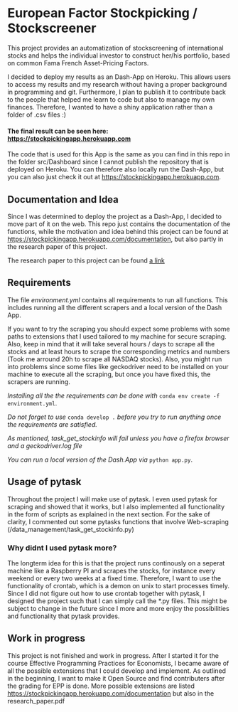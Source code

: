 # European Factor Stockpicking / Stockscreener
This project provides an automatization of stockscreening of international stocks and helps the individual investor to construct her/his portfolio, based on common Fama French Asset-Pricing Factors.

I decided to deploy my results as an Dash-App on Heroku. This allows users to access my results and my research without having a proper background in programming and git.
Furthermore, I plan to publish it to contribute back to the people that helped me learn to code but also to manage my own finances. Therefore, I wanted to have a shiny application rather than a folder of .csv files :) 

#### The final result can be seen here: https://stockpickingapp.herokuapp.com

The code that is used for this App is the same as you can find in this repo in the folder src/Dashboard since I cannot publish the repository that is deployed on Heroku. You can therefore also locally run the Dash-App, but you can also just check it out at https://stockpickingapp.herokuapp.com.
## Documentation and Idea
Since I was determined to deploy the project as a Dash-App, I decided to move part of it on the web. This repo just contains the documentation of the functions, while the motivation and idea behind this project can be found at https://stockpickingapp.herokuapp.com/documentation, but also partly in the research paper of this project.

The research paper to this project can be found [a link](https://github.com/JonathanWillnow/european_factor_stockpicking_screener/blob/master/src/paper/research_paper.tex)
## Requirements

The file *environment.yml* contains all requirements to run all functions. This includes running all the different scrapers and a local version of the Dash App.

If you want to try the scraping you should expect some problems with some paths to extensions that I used tailored to my machine for secure scraping. Also, keep in mind that it will take several hours / days to scrape all the stocks and at least hours to scrape the corresponding metrics and numbers (Took me arround 20h to scrape all NASDAQ stocks). Also, you might run into problems since some files like geckodriver need to be installed on your machine to execute all the scraping, but once you have fixed this, the scrapers are running.

*Installing all the  the requirements can be done with* `conda env create -f environment.yml`.

*Do not forget to use* `conda develop .` *before you try to run anything once the requirements are satisfied.*

*As mentioned, task_get_stockinfo will fail unless you have a firefox browser and a geckodriver.log file*

*You can run a local version of the Dash.App via* `python app.py`. 

## Usage of pytask
Throughout the project I will make use of pytask. I even used pytask for scraping and showed that it works, but I also implemented all functionality in the form of scripts as explained in the next section. For the sake of clarity, I commented out some pytasks functions that involve Web-scraping (/data_management/task_get_stockinfo.py)
### Why didnt I used pytask more?
The longterm idea for this is that the project runs continously on a seperat machine like a Raspberry PI and scrapes the stocks, for instance every weekend or every two weeks at a fixed time. Therefore, I want to use the functionality of crontab, which is a demon on unix to start processes timely. Since I did not figure out how to use crontab together with pytask, I designed the project such that I can simply call the *.py files. This might be subject to change in the future since I more and more enjoy the possibilities and functionality that pytask provides.

## Work in progress
This project is not finished and work in progress. After I started it for the course Effective Programming Practices for Economists, I became aware of all the possible extensions that I could develop and implement. As outlined in the beginning, I want to make it Open Source and find contributers after the grading for EPP is done. More possible extensions are listed https://stockpickingapp.herokuapp.com/documentation but also in the research_paper.pdf



